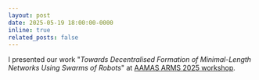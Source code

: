 ```yaml
---
layout: post
date: 2025-05-19 18:00:00-0000
inline: true
related_posts: false
---
```


I presented our work "_Towards Decentralised Formation of Minimal-Length Networks Using Swarms of Robots_" at [AAMAS ARMS 2025 workshop](https://arms2025.di.unimi.it/).
